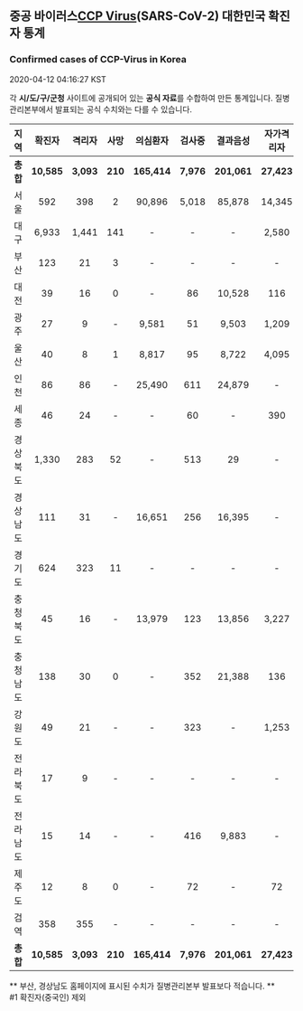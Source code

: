 
## 중공 바이러스[CCP Virus]()(SARS-CoV-2) 대한민국 확진자 통계
### Confirmed cases of CCP-Virus in Korea
2020-04-12 04:16:27 KST

각 **시/도/구/군청** 사이트에 공개되어 있는 **공식 자료**를 수합하여 만든 통계입니다.
질병관리본부에서 발표되는 공식 수치와는 다를 수 있습니다.


|  지역  | 확진자 |  격리자  |  사망  |  의심환자  |  검사중  |  결과음성  |  자가격리자  |  감시중  |  감시해제  |  퇴원  |
|:------:|:------:|:--------:|:--------:|:----------:|:--------:|:----------------:|:------------:|:--------:|:----------:|:--:|
|**총합**|**10,585**|**3,093**|**210**|**165,414**|**7,976**|**201,061**|**27,423**|**8,485**|**28,733**|**7,241**|
|서울|592|398|2|90,896|5,018|85,878|14,345|4,433|9,912|194|
|대구|6,933|1,441|141|-|-|-|2,580|-|-|5,351|
|부산|123|21|3|-|-|-|-|-|-|99|
|대전|39|16|0|-|86|10,528|116|116|799|23|
|광주|27|9|-|9,581|51|9,503|1,209|7|1,202|18|
|울산|40|8|1|8,817|95|8,722|4,095|929|3,166|32|
|인천|86|86|-|25,490|611|24,879|-|-|-|-|
|세종|46|24|-|-|60|-|390|-|-|22|
|경상북도|1,330|283|52|-|513|29|-|904|11,044|951|
|경상남도|111|31|-|16,651|256|16,395|-|-|-|80|
|경기도|624|323|11|-|-|-|-|-|-|290|
|충청북도|45|16|-|13,979|123|13,856|3,227|1,065|2,162|29|
|충청남도|138|30|0|-|352|21,388|136|-|-|108|
|강원도|49|21|-|-|323|-|1,253|-|-|28|
|전라북도|17|9|-|-|-|-|-|-|-|8|
|전라남도|15|14|-|-|416|9,883|-|1,031|448|1|
|제주도|12|8|0|-|72|-|72|-|-|4|
|검역|358|355|-|-|-|-|-|-|-|3|
|**총합**|**10,585**|**3,093**|**210**|**165,414**|**7,976**|**201,061**|**27,423**|**8,485**|**28,733**|**7,241**|


** 부산, 경상남도 홈페이지에 표시된 수치가 질병관리본부 발표보다 적습니다. **<br>
#1 확진자(중국인) 제외
    